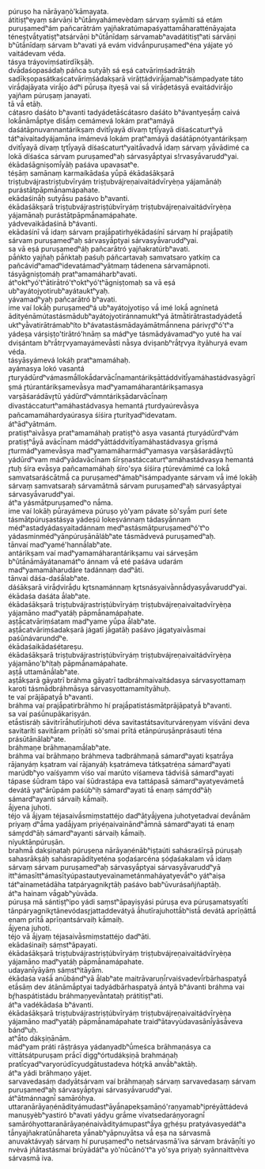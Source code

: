 
púruṣo ha nārāyaṇò'kāmayata.  
átitiṣṭʰeyaṃ sárvāṇi bʰūtā́nyahámevèdaṃ sárvaṃ syāmíti sá etám puruṣamedʰám pañcarātrám yajñakratúmapaśyattamā́haratténāyajata téneṣṭvā́tyatiṣṭʰatsárvāṇi bʰūtā́nīdaṃ sárvamabʰavadátitiṣṭʰati sárvāṇi bʰūtā́nīdaṃ sárvam bʰavati yá evám vidvā́npuruṣamedʰéna yájate yó vaitádevam véda.  
tásya tráyoviṃśatirdīkṣāḥ.  
dvā́daśopasádaḥ páñca sutyāḥ sá eṣá catvāriṃśadrātráḥ sadīkṣopasátkaścatvāriṃśádakṣarā virāṭtádvirā́jamabʰisámpadyate táto virā́ḍajāyata virā́jo ádʰi pū́ruṣa ítyeṣā vai sā́ virā́ḍetásyā evaìtádvirā́jo yajñam púruṣaṃ janayati.  
tā vā́ etāḥ.  
cátasro daśáto bʰavanti tadyádetāścátasro daśáto bʰávantyeṣā́ṃ caivá lokā́nāmā́ptye diśā́ṃ cemámevá lokám pratʰamáyā daśátāpnuvannantárikṣaṃ dvitī́yayā dívaṃ tr̥tī́yayā díśaścaturtʰyā tátʰaivaìtadyájamāna imámevá lokám pratʰamáyā daśátāpnótyantárikṣaṃ dvitī́yayā dívaṃ tr̥tī́yayā díśaścaturtʰyaìtā́vadvā́ idaṃ sárvaṃ yā́vādimé ca lokā díśaśca sárvam puruṣamedʰaḥ sárvasyā́ptyai s!rvasyā́varuddʰyai.  
ékādaśāgniṣomī́yāḥ paśáva upavasatʰe.  
téṣāṃ samānaṃ karmaíkādaśa yū́pā ékādaśākṣarā triṣṭubvájrastriṣṭubvīryáṃ triṣṭubvájreṇaivaìtádvīryèṇa yájamānáḥ purástātpāpmā́namápahate.  
ekādaśinā́ḥ sutyā́su paśávo bʰavanti.  
ékādaśākṣarā triṣṭubvájrastriṣṭúbvīryáṃ triṣṭubvájreṇaivaìtádvīryèṇa yájamānaḥ purástātpāpmā́namápahate.  
yádvevaìkādaśinā bʰávanti.  
ekādaśínī vā́ idaṃ sárvam prajā́patirhyékādaśínī sárvaṃ hí prajā́patiḥ sárvam puruṣamedʰaḥ sárvasyā́ptyai sárvasyā́varuddʰyai.  
sa vā eṣá puruṣamedʰáḥ pañcarātró yajñakratúrbʰavati.  
pā́ṅkto yajñaḥ pā́ṅktaḥ paśuḥ páñcartavaḥ samvatsaro yatkíṃ ca pañcávidʰamadʰidevatámadʰyātmaṃ tádenena sárvamāpnoti.  
tásyāgniṣṭomáḥ pratʰamamáharbʰavati.  
átʰoktʰyó'tʰātirātró'tʰoktʰyó'tʰāgniṣṭomaḥ sa vā eṣá ubʰayátojyotirubʰayátauktʰyaḥ.  
yávamadʰyaḥ pañcarātró bʰavati.  
ime vaí lokā́ḥ puruṣamedʰá ubʰayátojyotiṣo vā́ imé lokā́ agnínetá ādityénāmútastásmādubʰayátojyotiránnamuktʰyá ātmā̀tirātrastadyádetā́ uktʰyā̀vatirātrámabʰíto bʰávatastásmādayámātmā́nnena párivr̥ḍʰó'tʰa yádeṣa várṣiṣṭo'tirātró'hnāṃ sa mádʰye tásmādyávamadʰyo yuté ha vaí dviṣántam bʰrā́trr̥vyamayámevā̀sti nā̀sya dviṣanbʰrā́tr̥vya ítyāhuryá evam véda.  
tásyāsyámevá lokáḥ pratʰamamáhaḥ.  
ayámasya lokó vasantá r̥turyádūrdʰvámasmā́llokā́darvācī́namantárikṣāttáddvitī́yamáhastádvasyāgrīṣmá r̥túrantárikṣamevā̀sya madʰyamamáharantárikṣamasya varṣāśarádāvr̥tū yádūrdʰvámntárikṣādarvācī́naṃ divastáccaturtʰamáhastádvasya hemantá r̥turdyaúrevā̀sya pañcamamáhardyaúrasya śíśira r̥turítyadʰidevatam.  
átʰādʰyātmám.  
pratiṣtʰaìvā̀sya pratʰamamáhaḥ pratiṣṭʰò asya vasantá r̥turyádūrdʰvám pratiṣṭʰā́yā avācī́nam máddʰyāttáddvitī́yamáhastádvasya grīṣmá r̥turmádʰyamevā̀sya madʰyamamáharmádʰyamasya varṣāśarádāvr̥tū yádūrdʰvam mádʰyādavācī́nam śīrṣṇastáccaturtʰamáhastádvasya hemantá r̥tuḥ śíra evā̀sya pañcamamáhaḥ śíro'sya śíśira r̥túrevámimé ca lokā́ samvatsaráścātmā́ ca puruṣamedʰámabʰisámpadyante sárvam vā́ imé lokāḥ sárvaṃ samvatsaraḥ sárvamātmā sárvam puruṣamedʰaḥ sárvasyā́ptyai sárvasyā́varuddʰyai.  
átʰa yásmātpuruṣamedʰo nā́ma.  
ime vaí lokāḥ pū́rayámeva púruṣo yò'yam pávate sò'syā́m purí śete tásmātpúruṣastásya yádeṣú lokeṣvánnaṃ tádasyā́nnam médʰastadyádasyaitadánnam medʰastásmātpuruṣamedʰó'tʰo yádasminmédʰyānpúruṣānālábʰate tásmādvevá puruṣamedʰaḥ.  
tānvaí madʰyamé'hannā́labʰate.  
antárikṣam vaí madʰyamamáharantárikṣamu vai sárveṣām bʰūtā́nāmāyátanamátʰo ánnam vā́ eté paśáva udarám madʰyamamáharudáre tadánnaṃ dadʰāti.  
tānvai dáśa-daśā́labʰate.  
dáśākṣarā virā́ḍvirā́ḍu kr̥tsnamánnaṃ kr̥tsnásyaivā̀nnā́dyasyā́varuddʰyai.  
ékādaśa daśáta ā́labʰate.  
ékādaśākṣarā triṣṭubvájrastriṣṭúbvīryáṃ triṣṭubvájreṇaivaìtadvīryèṇa yájamāno madʰyatáḥ pāpmā́namápahate.  
aṣṭā́catvāriṃśatam madʰyame yū́pa ā́labʰate.  
aṣṭā́catvāriṃśadakṣarā jágatī jā́gatāḥ paśávo jágatyaivā̀smai paśūnávarunddʰe.  
ékādaśaikādaśétareṣu.  
ékādaśākṣarā triṣṭubvájrastriṣṭúbvīryáṃ triṣṭubvájreṇaivaìtádvīryèṇa yájamāno'bʰítaḥ pāpmā́namápahate.  
aṣṭā́ uttamānā́labʰate.  
aṣṭā́kṣarā gāyatrī bráhma gāyatrī tadbráhmaivaìtádasya sárvasyottamaṃ karoti tásmādbráhmāsya sárvasyottamamítyāhuḥ.  
te vaí prājāpatyā́ bʰavanti.  
bráhma vaí prajā́patirbrāhmo hí prajā́patistásmātprājāpatyā́ bʰavanti.  
sa vaí paśū́nupākariṣyán.  
etā́stisráḥ sāvitrīrā́hutīrjuhoti déva savitastátsaviturváreṇyam víśvāni deva savitaríti savitā́ram prīṇāti sò'smai prītá etānpúruṣānprásauti téna prásūtānālabʰate.  
bráhmaṇe brāhmaṇamā́labʰate.  
bráhma vaí brāhmaṇo bráhmeva tadbráhmaṇā sámardʰayati kṣatrā́ya rājanyáṃ kṣatram vaí rājanyáḥ kṣatrámeva tátkṣatréṇa sámardʰayati marúdbʰyo vaíśyamm víśo vaí marúto víśameva tádviśā sámardʰayati tápase śūdram tápo vaí śūdrastápa eva tattápasā sámardʰayatyevámetā́ devátā yatʰārūpám paśúbʰiḥ sámardʰayati tā́ enaṃ sámr̥ddʰāḥ sámardʰayanti sárvaiḥ kā́maiḥ.  
ā́jyena juhoti.  
téjo vā ā́jyam téjasaivā́smiṃstattéjo dadʰātyā́jyena juhotyetadvaí devā́nām priyaṃ dʰā́ma yadā́jyam priyéṇaivaìnāndʰā́mnā sámardʰayati tá enaṃ sámr̥ddʰāḥ sámardʰayanti sárvaiḥ kā́maiḥ.  
níyuktānpúruṣān.  
brahmā́ dakṣiṇataḥ púruṣeṇa nārāyaṇénābʰiṣṭaúti sahásraśīrṣā púruṣaḥ sahasrākṣáḥ sahásrapādítyeténa ṣoḍaśarcéna ṣóḍaśakalam vā́ idaṃ sárvaṃ sárvam puruṣamedʰaḥ sárvasyā́ptyai sárvasyā́varuddʰyā ittʰámasīttʰámasītyúpastautyevaìnametánmaháyatyevā́tʰo yátʰaiṣa tátʰainametádāha tatpáryagnikr̥tāḥ paśávo babʰūvurásañjñaptāḥ.  
átʰa hainam vā́gabʰyùvāda.  
púruṣa mā sántiṣṭʰipo yádi saṃstʰāpayiṣyási púruṣa eva púruṣamatsyatī́ti tānpáryagnikr̥tānevódasr̥jattaddevátyā ā́hutīrajuhottā́bʰistā́ devátā aprīṇāttā́ enam prītā́ aprīṇantsárvaiḥ kā́maiḥ.  
ā́jyena juhoti.  
téjo vā ā́jyaṃ téjasaivā̀smiṃstattéjo dadʰāti.  
ekādaśinaiḥ sáṃstʰāpayati.  
ékādaśākṣarā triṣṭubvájrastriṣṭúbvīryáṃ triṣṭubvájreṇaivaìtádvīryèṇa yájamāno madʰyatáḥ pāpmā́namápahate.  
udayanī́yāyāṃ sáṃstʰitāyām.  
ékādaśa vaśā́ anūbándʰyā ā́labʰate maitrāvaruṇī́rvaiśvadevī́rbārhaspatyā́ etā́sāṃ dev átānāmā́ptyai tadyádbārhaspatyā ántyā bʰávanti bráhma vai bŕ̥haspátistádu bráhmaṇyevā̀ntataḥ prátitiṣṭʰati.  
átʰa vadékādaśa bʰávanti.  
ékādaśākṣarā triṣṭubvájrastriṣṭúbvīryáṃ triṣṭubvájreṇaivaìtádvīryèṇa yájamāno madʰyatáḥ pāpmā́namápahate traidʰātavyùdavasānī́yāsā́veva bándʰuḥ.  
atʰā́to dákṣiṇānām.  
mádʰyam práti rāṣṭrásya yádanyadbʰū́meśca brāhmaṇásya ca vittātsátpuruṣam prā́cī diggʰórtudákṣiṇā brahmáṇaḥ pratī́cyadʰvaryorúdīcyudgātustadeva hótr̥kā anvā́bʰaktāḥ.  
átʰa yádi brāhmaṇo yájet.  
sarvavedasáṃ dadyātsárvam vaí brāhmaṇaḥ sárvaṃ sarvavedasaṃ sárvam puruṣamedʰaḥ sárvasyā́ptyai sárvasyā́varuddʰyai.  
átʰātmánnagnī́ samāróhya.  
uttaranārāyaṇénādityámudastʰāyā́napekṣamāṇó'raṇyamabʰipréyāttádevá manuṣyèbʰyastiró bʰavati yádyu grā́me vívatsedaráṇyoragnī́ samāróhyottaranārāyaṇénaivā̀dityámupastʰā́ya gr̥héṣu pratyávasyedátʰa tā́nyajñakratūnā́hareta yā́nabʰyāpnuyātsa vā́ eṣa na sárvasmā anuvaktávyaḥ sárvaṃ hí puruṣamedʰo netsárvasmā'iva sárvam brávāṇī́ti yo nvèvá jñātastásmai brūyādátʰa yò'nūcānó'tʰa yò'sya priyaḥ syānnaittvèva sárvasmā iva.  
